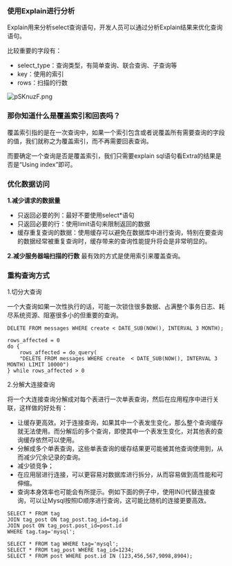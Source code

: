 ### 使用Explain进行分析

Explain用来分析select查询语句，开发人员可以通过分析Explain结果来优化查询语句。

比较重要的字段有：
- select_type：查询类型，有简单查询、联合查询、子查询等
- key：使用的索引
- rows：扫描的行数

![pSKnuzF.png](https://s1.ax1x.com/2023/01/13/pSKnuzF.png)


### 那你知道什么是覆盖索引和回表吗？

覆盖索引指的是在⼀次查询中，如果⼀个索引包含或者说覆盖所有需要查询的字段的值，我们就称之为覆盖索引，⽽不再需要回表查询。

⽽要确定⼀个查询是否是覆盖索引，我们只需要explain sql语句看Extra的结果是否是“Using index”即可。

### 优化数据访问

**1.减少请求的数据量**
- 只返回必要的列：最好不要使用select*语句
- 只返回必要的行：使用limit语句来限制返回的数据
- 缓存重复查询的数据：使用缓存可以避免在数据库中进行查询，特别在要查询的数据经常被重复查询时，缓存带来的查询性能提升将会是非常明显的。

**2.减少服务器端扫描的行数**
最有效的方式是使用索引来覆盖查询。

### 重构查询方式

1.切分大查询

一个大查询如果一次性执行的话，可能一次锁住很多数据、占满整个事务日志、耗尽系统资源、阻塞很多小的但重要的查询。

```mysql
DELETE FROM messages WHERE create < DATE_SUB(NOW(), INTERVAL 3 MONTH);
```

```mysql
rows_affected = 0
do {
    rows_affected = do_query(
    "DELETE FROM messages WHERE create  < DATE_SUB(NOW(), INTERVAL 3 MONTH) LIMIT 10000")
} while rows_affected > 0
```

2.分解大连接查询

将一个大连接查询分解成对每个表进行一次单表查询，然后在应用程序中进行关联，这样做的好处有：

- 让缓存更高效。对于连接查询，如果其中一个表发生变化，那么整个查询缓存就无法使用。而分解后的多个查询，即使其中一个表发生变化，对其他表的查询缓存依然可以使用。
- 分解成多个单表查询，这些单表查询的缓存结果更可能被其他查询使用到，从而减少冗余记录的查询。
- 减少锁竞争；
- 在应用层进行连接，可以更容易对数据库进行拆分，从而容易做到高性能和可伸缩。
- 查询本身效率也可能会有所提示。例如下面的例子中，使用IN()代替连接查询，可以让Mysql按照ID顺序进行查询，这可能比随机的连接更要高效。


```mysql
SELECT * FROM tag
JOIN tag_post ON tag_post.tag_id=tag.id
JOIN post ON tag_post.post_id=post.id
WHERE tag.tag='mysql';
```

```mysql
SELECT * FROM tag WHERE tag='mysql';
SELECT * FROM tag_post WHERE tag_id=1234;
SELECT * FROM post WHERE post.id IN (123,456,567,9098,8904);
```




